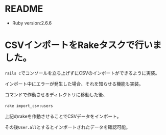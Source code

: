 # README
* Ruby version:2.6.6  
# CSVインポートをRakeタスクで行いました。　　

```rails c```でコンソールを立ち上げずにCSVのインポートができるように実装。  　

インポート中にエラーが発生した場合、それを知らせる機能も実装。　　

コマンドで作動させるディレクトリに移動した後、　　

```rake import_csv:users```　　

上記のrakeを作動させることでCSVデータをインポート。　　

その後```User.all```とするとインポートされたデータを確認可能。　　
